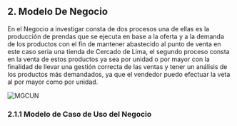 ## 2. Modelo De Negocio
En el Negocio a investigar consta de dos procesos una de ellas es la producción de prendas que se ejecuta en base a la oferta y a la demanda de los productos con el fin de mantener abastecido al punto de venta en este caso seria una tienda de Cercado de Lima, el segundo proceso consta en la venta de estos productos ya sea por unidad o por mayor con la finalidad de llevar una gestión correcta de las ventas y tener un análisis de los productos más demandados, ya que el vendedor puedo efectuar la veta al por mayor como por unidad. 

![MGCUN](https://github.dev/gluis1996/PROYECTO-G5/blob/main/images/Modelo%20General%20de%20CUN.png)

### 2.1.1 Modelo de Caso de Uso del Negocio